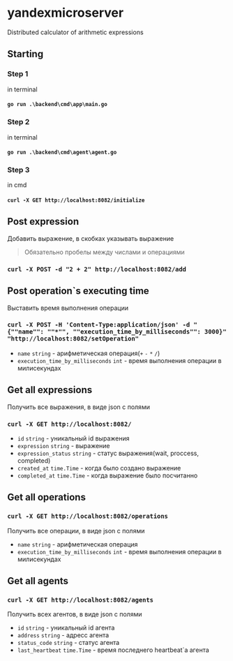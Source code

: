 # yandexmicroserver
Distributed calculator of arithmetic expressions

## Starting

### Step 1 
in terminal 
#### `go run .\backend\cmd\app\main.go` 

### Step 2
in terminal
#### `go run .\backend\cmd\agent\agent.go` 

### Step 3
in cmd
#### `curl -X GET http://localhost:8082/initialize`

## Post expression
Добавить выражение, в скобках указывать выражение
> Обязательно пробелы между числами и операциями  

### `curl -X POST -d "2 + 2" http://localhost:8082/add` 

## Post operation`s executing time 
Выставить время выполнения операции

### `curl -X POST -H 'Content-Type:application/json' -d "{""name"": ""*"", ""execution_time_by_milliseconds"": 3000}" "http://localhost:8082/setOperation" `

- `name` `string` - арифметическая операция(`+` `-` `*` `/`)
- `execution_time_by_milliseconds` `int` - время выполнения операции в милисекундах
 
## Get all expressions
Получить все выражения, в виде json с полями 
### `curl -X GET http://localhost:8082/`
- `id` `string` - уникальный id выражения
- `expression` `string` - выражение
- `expression_status` `string` - статус выражения(wait, proccess, completed)
- `created_at` `time.Time` - когда было создано выражение
- `completed_at` `time.Time` - когда выражение было посчитанно

## Get all operations
### `curl -X GET http://localhost:8082/operations`
Получить все операции, в виде json c полями
- `name` `string` - арифметическая операция
- `execution_time_by_milliseconds` `int` - время выполнения операции в милисекундах

## Get all agents
### `curl -X GET http://localhost:8082/agents`
Получить всех агентов, в виде json c полями
- `id` `string` - уникальный id агента
- `address` `string` - адресс агента
- `status_code` `string` - статус агента
- `last_heartbeat` `time.Time` - время последнего heartbeat`a агента
